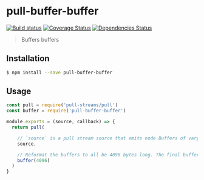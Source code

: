 # pull-buffer-buffer

[![Build status](https://travis-ci.org/achingbrain/pull-buffer-buffer.svg?branch=master)](https://travis-ci.org/achingbrain/pull-buffer-buffer.svg?branch=master) [![Coverage Status](https://coveralls.io/repos/github/achingbrain/pull-buffer-buffer/badge.svg?branch=master)](https://coveralls.io/github/achingbrain/pull-buffer-buffer?branch=master) [![Dependencies Status](https://david-dm.org/achingbrain/pull-buffer-buffer/status.svg)](https://david-dm.org/achingbrain/pull-buffer-buffer)

> Buffers buffers

## Installation

```sh
$ npm install --save pull-buffer-buffer
```

## Usage

```javascript
const pull = require('pull-streams/pull')
const buffer = require('pull-buffer-buffer')

module.exports = (source, callback) => {
  return pull(

    // `source` is a pull stream source that emits node Buffers of varying lengths
    source,

    // Reformat the buffers to all be 4096 bytes long. The final buffer may be less than this.
    buffer(4096)
  )
}
```
